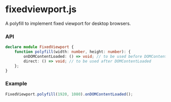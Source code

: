# fixedviewport.js
A polyfill to implement fixed viewport for desktop browsers.

### API

```typescript
declare module FixedViewport {
    function polyfill(width: number, height: number): {
        onDOMContentLoaded: () => void; // to be used before DOMContentLoaded
        direct: () => void; // to be used after DOMContentLoaded
    };
}
```

### Example

```javascript
FixedViewport.polyfill(1920, 1080).onDOMContentLoaded();
```
